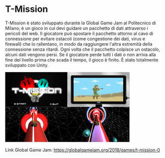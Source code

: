 # T-Mission
T-Mission è stato sviluppato durante la Global Game Jam al Politecnico di Milano; è un gioco in cui devi guidare un pacchetto di dati attraverso i pericoli del web. Il giocatore può spostare il pacchetto attorno al cavo di connessione per evitare ostacoli (come congestione dei dati, virus e firewall) che lo rallentano, in modo da raggiungere l'altra estremità della connessione senza ritardi. Ogni volta che il pacchetto colpisce un ostacolo, alcuni dati vengono persi. Se il giocatore perde tutti i dati o non arriva alla fine del livello prima che scada il tempo, il gioco è finito.
È stato totalmente sviluppato con Unity.

<img align="left" width="200" src="Marketing/Menu.PNG">
<img align="left" width="200" src="Marketing/Start.PNG">
<img align="left" width="200" src="Marketing/Countdown.PNG">
<img width="200" src="Marketing/Game.PNG">

Link Global Game Jam: https://globalgamejam.org/2018/games/t-mission-0
